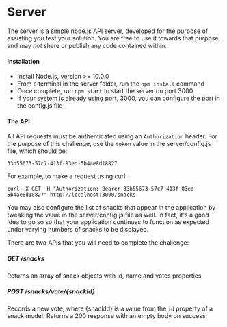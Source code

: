 # Server

The server is a simple node.js API server, developed for the purpose of assisting you test your solution.  You are free to use it towards that purpose, and may *not* share or publish any code contained within.

#### Installation

* Install Node.js, version >= 10.0.0
* From a terminal in the server folder, run the `npm install` command
* Once complete, run `npm start` to start the server on port 3000
* If your system is already using port, 3000, you can configure the port in the config.js file

#### The API

All API requests must be authenticated using an `Authorization` header. For the purpose of this challenge, use the `token` value in the server/config.js file, which should be:

`33b55673-57c7-413f-83ed-5b4ae8d18827`

For example, to make a request using curl:

```
curl -X GET -H "Authorization: Bearer 33b55673-57c7-413f-83ed-5b4ae8d18827" http://localhost:3000/snacks
```

You may also configure the list of snacks that appear in the application by tweaking the value in the server/config.js file as well.  In fact, it's a good idea to do so so that your application continues to function as expected under varying numbers of snacks to be displayed.

There are two APIs that you will need to complete the challenge:

##### GET /snacks

Returns an array of snack objects with id, name and votes properties

##### POST /snacks/vote/{snackId}

Records a new vote, where {snackId} is a value from the `id` property of a snack model.
Returns a 200 response with an empty body on success.